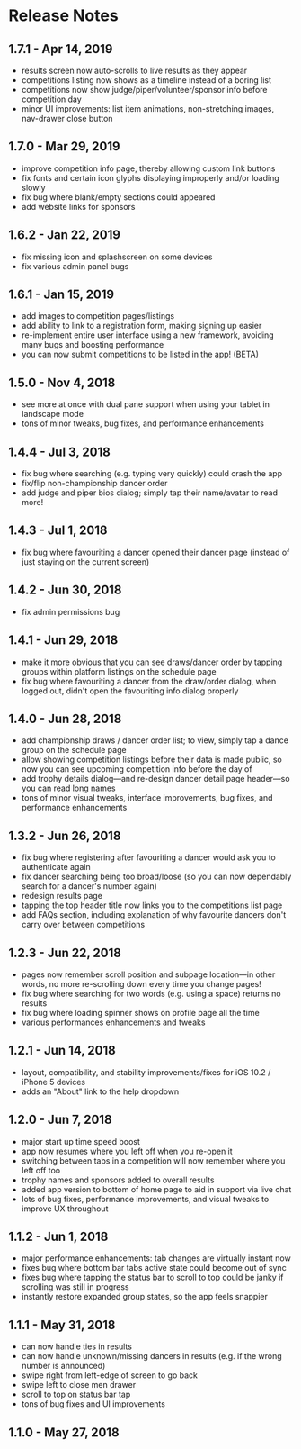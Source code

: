 # Release Notes

## 1.7.1 - Apr 14, 2019
- results screen now auto-scrolls to live results as they appear
- competitions listing now shows as a timeline instead of a boring list
- competitions now show judge/piper/volunteer/sponsor info before competition day
- minor UI improvements: list item animations, non-stretching images, nav-drawer close button

## 1.7.0 - Mar 29, 2019
- improve competition info page, thereby allowing custom link buttons
- fix fonts and certain icon glyphs displaying improperly and/or loading slowly
- fix bug where blank/empty sections could appeared
- add website links for sponsors

## 1.6.2 - Jan 22, 2019
- fix missing icon and splashscreen on some devices
- fix various admin panel bugs

## 1.6.1 - Jan 15, 2019
- add images to competition pages/listings
- add ability to link to a registration form, making signing up easier
- re-implement entire user interface using a new framework, avoiding many bugs and boosting performance
- you can now submit competitions to be listed in the app! (BETA)

## 1.5.0 - Nov 4, 2018
- see more at once with dual pane support when using your tablet in landscape mode
- tons of minor tweaks, bug fixes, and performance enhancements

## 1.4.4 - Jul 3, 2018
- fix bug where searching (e.g. typing very quickly) could crash the app
- fix/flip non-championship dancer order
- add judge and piper bios dialog; simply tap their name/avatar to read more!

## 1.4.3 - Jul 1, 2018
- fix bug where favouriting a dancer opened their dancer page (instead of just staying on the current screen)

## 1.4.2 - Jun 30, 2018
- fix admin permissions bug

## 1.4.1 - Jun 29, 2018
- make it more obvious that you can see draws/dancer order by tapping groups within platform listings on the schedule page
- fix bug where favouriting a dancer from the draw/order dialog, when logged out, didn't open the favouriting info dialog properly

## 1.4.0 - Jun 28, 2018
- add championship draws / dancer order list; to view, simply tap a dance group on the schedule page
- allow showing competition listings before their data is made public, so now you can see upcoming competition info before the day of
- add trophy details dialog—and re-design dancer detail page header—so you can read long names
- tons of minor visual tweaks, interface improvements, bug fixes, and performance enhancements

## 1.3.2 - Jun 26, 2018
- fix bug where registering after favouriting a dancer would ask you to authenticate again
- fix dancer searching being too broad/loose (so you can now dependably search for a dancer's number again)
- redesign results page
- tapping the top header title now links you to the competitions list page
- add FAQs section, including explanation of why favourite dancers don't carry over between competitions

## 1.2.3 - Jun 22, 2018
- pages now remember scroll position and subpage location—in other words, no more re-scrolling down every time you change pages!
- fix bug where searching for two words (e.g. using a space) returns no results
- fix bug where loading spinner shows on profile page all the time
- various performances enhancements and tweaks

## 1.2.1 - Jun 14, 2018
- layout, compatibility, and stability improvements/fixes for iOS 10.2 / iPhone 5 devices
- adds an "About" link to the help dropdown

## 1.2.0 - Jun 7, 2018
- major start up time speed boost
- app now resumes where you left off when you re-open it
- switching between tabs in a competition will now remember where you left off too
- trophy names and sponsors added to overall results
- added app version to bottom of home page to aid in support via live chat
- lots of bug fixes, performance improvements, and visual tweaks to improve UX throughout

## 1.1.2 - Jun 1, 2018
- major performance enhancements: tab changes are virtually instant now
- fixes bug where bottom bar tabs active state could become out of sync
- fixes bug where tapping the status bar to scroll to top could be janky if scrolling was still in progress
- instantly restore expanded group states, so the app feels snappier

## 1.1.1 - May 31, 2018
- can now handle ties in results
- can now handle unknown/missing dancers in results (e.g. if the wrong number is announced)
- swipe right from left-edge of screen to go back
- swipe left to close men drawer
- scroll to top on status bar tap
- tons of bug fixes and UI improvements

## 1.1.0 - May 27, 2018